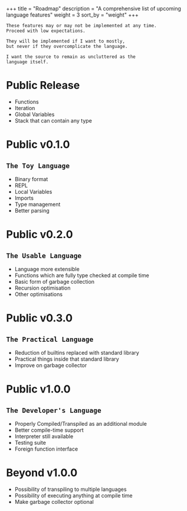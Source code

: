 +++
title = "Roadmap"
description = "A comprehensive list of upcoming language features"
weight = 3
sort_by = "weight"
+++

```
These features may or may not be implemented at any time.
Proceed with low expectations.

They will be implemented if I want to mostly,
but never if they overcomplicate the language.

I want the source to remain as uncluttered as the
language itself.
```
# Public Release
- Functions
- Iteration
- Global Variables
- Stack that can contain any type
# Public v0.1.0
## `The Toy Language`
- Binary format
- REPL
- Local Variables
- Imports
- Type management
- Better parsing
# Public v0.2.0
## `The Usable Language`
- Language more extensible
- Functions which are fully type checked at compile time
- Basic form of garbage collection
- Recursion optimisation
- Other optimisations
# Public v0.3.0
## `The Practical Language`
- Reduction of builtins replaced with standard library
- Practical things inside that standard library
- Improve on garbage collector
# Public v1.0.0
## `The Developer's Language`
- Properly Compiled/Transpiled as an additional module
- Better compile-time support
- Interpreter still available
- Testing suite
- Foreign function interface
# Beyond v1.0.0
- Possibility of transpiling to multiple languages
- Possibility of executing anything at compile time
- Make garbage collector optional